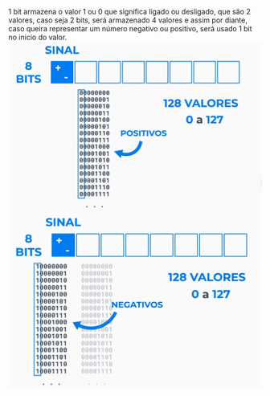 1 bit armazena o valor 1 ou 0 que significa ligado ou desligado, que são 2 valores, caso seja 2 bits, será armazenado 4 valores e assim por diante, caso queira representar um número negativo ou positivo, será usado 1 bit no inicio do valor.
![Valores Positivos de Bits](../../Imagens/ValoresPositivosdeBits.PNG)
![Valores Negativos de Bits](../../Imagens/ValoresNegativosdeBits.PNG)